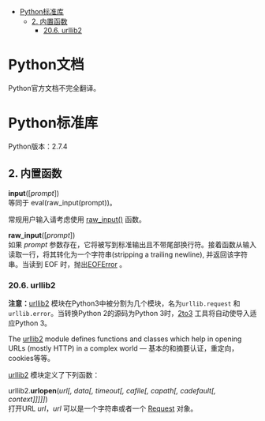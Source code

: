 * [Python标准库](#python标准库)  
	* [2. 内置函数](#2-内置函数)  
		* [20.6. urllib2](#20.6.-urllib2) 

# Python文档
Python官方文档不完全翻译。  
# Python标准库
Python版本：2.7.4
## 2. 内置函数
**input**([*prompt*])  
等同于 eval(raw_input(prompt))。  

常规用户输入请考虑使用 [raw_input()](https://docs.python.org/2.7/library/functions.html#raw_input) 函数。

**raw_input**([*prompt*])  
如果 *prompt* 参数存在，它将被写到标准输出且不带尾部换行符。接着函数从输入读取一行，将其转化为一个字符串(stripping a trailing newline), 并返回该字符串。当读到 EOF 时，抛出[EOFError](https://docs.python.org/2.7/library/exceptions.html#exceptions.EOFError) 。

### 20.6. urllib2
**注意：**[urllib2](https://docs.python.org/2.7/library/urllib2.html#module-urllib2) 模块在Python3中被分割为几个模块，名为`urllib.request` 和 `urllib.error`。当转换Python 2的源码为Python 3时，[2to3](https://docs.python.org/2.7/glossary.html#term-2to3) 工具将自动使导入适应Python 3。

The [urllib2](https://docs.python.org/2.7/library/urllib2.html#module-urllib2) module defines functions and classes which help in opening URLs (mostly HTTP) in a complex world — 基本的和摘要认证，重定向，cookies等等。

[urllib2](https://docs.python.org/2.7/library/urllib2.html#module-urllib2) 模块定义了下列函数：

urllib2.**urlopen**(*url[, data[, timeout[, cafile[, capath[, cadefault[, context]]]]]*)  
打开URL *url*，*url* 可以是一个字符串或者一个 [Request](https://docs.python.org/2.7/library/urllib2.html#urllib2.Request) 对象。